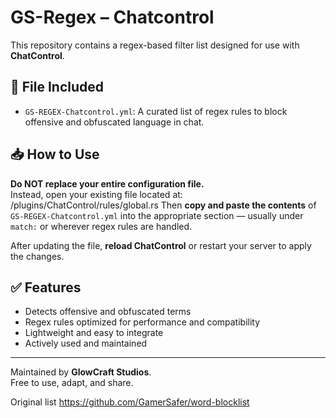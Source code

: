 # GS-Regex – Chatcontrol

This repository contains a regex-based filter list designed for use with **ChatControl**.

## 📄 File Included

- `GS-REGEX-Chatcontrol.yml`: A curated list of regex rules to block offensive and obfuscated language in chat.

## 📥 How to Use

**Do NOT replace your entire configuration file.**  
Instead, open your existing file located at:
/plugins/ChatControl/rules/global.rs
Then **copy and paste the contents** of `GS-REGEX-Chatcontrol.yml` into the appropriate section — usually under `match:` or wherever regex rules are handled.

After updating the file, **reload ChatControl** or restart your server to apply the changes.

## ✅ Features

- Detects offensive and obfuscated terms
- Regex rules optimized for performance and compatibility
- Lightweight and easy to integrate
- Actively used and maintained

---

Maintained by **GlowCraft Studios**.  
Free to use, adapt, and share.

Original list https://github.com/GamerSafer/word-blocklist
